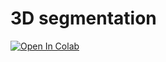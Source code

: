 # 3D segmentation

[![Open In Colab](https://colab.research.google.com/assets/colab-badge.svg)](https://colab.research.google.com/drive/1ySrKImP5Mfp3qWR95zNbh9-0gfw2qVy1?usp=sharing)

